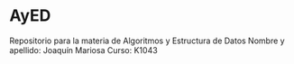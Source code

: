 # AyED

Repositorio para la materia de Algoritmos y Estructura de Datos
Nombre y apellido: Joaquín Mariosa
Curso: K1043
